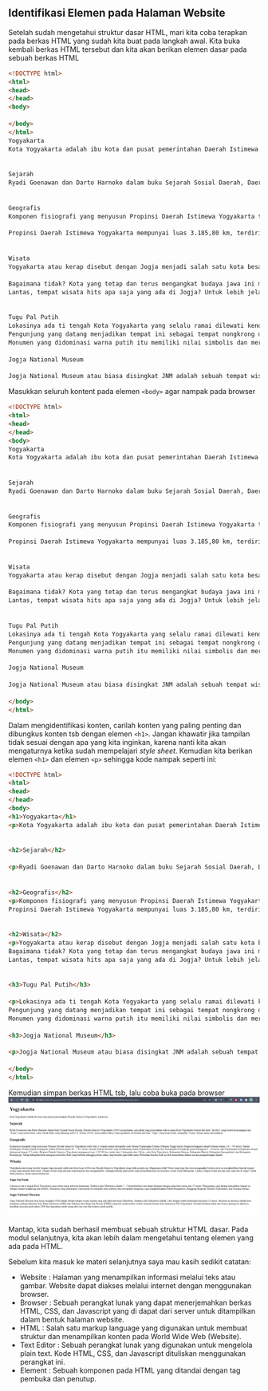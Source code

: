 ## Identifikasi Elemen pada Halaman Website
Setelah sudah mengetahui struktur dasar HTML, mari kita coba terapkan pada berkas HTML yang sudah kita buat pada langkah awal. Kita buka kembali berkas HTML tersebut dan kita akan berikan elemen dasar pada sebuah berkas HTML

```html
<!DOCTYPE html>
<html>
<head>
</head>
<body>
 
</body>
</html>
Yogyakarta
Kota Yogyakarta adalah ibu kota dan pusat pemerintahan Daerah Istimewa Yogyakarta, Indonesia. 
 
 
Sejarah
Ryadi Goenawan dan Darto Harnoko dalam buku Sejarah Sosial Daerah, Daerah Istimewa Yogyakarta (1993) menjelaskan, ada pihak yang menyatakan bahwa nama Kota Yogyakarta berasal dari kata "Ayodya" yang berarti kemenangan dan "Karta" yang berarti kota. Lalu sebuah buku yang dikarang oleh C.F. Winter (1928), menyatakan bahwa Ngayogyakarta itu berasal dari kata "Jogja" yang berarti baik, sedangkan "Karta" berarti aman dan makmur.
 
 
Geografis
Komponen fisiografi yang menyusun Propinsi Daerah Istimewa Yogyakarta terdiri dari 4 (empat) satuan fisiografis yaitu Satuan Pegunungan Selatan (Dataran Tinggi Karst) dengan ketinggian tempat berkisar antara 150 - 700 meter, Satuan Gunungapi Merapi dengan ketinggian tempat berkisar antara 80 - 2.911 meter, Satuan Dataran Rendah yang membentang antara Pegunungan Selatan dan Pegunungan Kulonprogo pada ketinggian 0 - 80 meter, dan Pegunungan Kulonprogo dengan ketinggian hingga 572 meter.

Propinsi Daerah Istimewa Yogyakarta mempunyai luas 3.185,80 km, terdiri dari 4 kabupaten dan 1 Kota, yaitu Kota Yogyakarta, Kabupaten Sleman, Kabupaten Bantul, Kabupaten Gunungkidul, dan Kabupaten Kulonprogo. Setiap kabupaten/kota mempunyai kondisi fisik yang berbeda sehingga potensi alam yang tersedia juga tidak sama. Perbedaan kondisi fisik ini ikut menentukan dalam rencana pengembangan daerah.
 
 
Wisata
Yogyakarta atau kerap disebut dengan Jogja menjadi salah satu kota besar di Provinsi Daerah Istimewa Yogyakarta yang tidak pernah sepi.

Bagaimana tidak? Kota yang tetap dan terus mengangkat budaya jawa ini menghadirkan banyak tempat wisata yang menjadi daya tarik. Tempat wisata yang ada pun tergolong hits dan instagramable, sehingga banyak anak muda yang menjadikan kota ini destinasi wisata wajib dikunjungi.
Lantas, tempat wisata hits apa saja yang ada di Jogja? Untuk lebih jelasnya, simak ulasan berikut ini.
 
 
Tugu Pal Putih
Lokasinya ada ti tengah Kota Yogyakarta yang selalu ramai dilewati kendaraan. Jaraknya dari Malioboro adalah 1 - 2 kilometer(km) dan dapat ditemput dengan jalan kaki mulai dari 15 menit.
Pengunjung yang datang menjadikan tempat ini sebagai tempat nongkrong dan berfoto.
Monumen yang didominasi warna putih itu memiliki nilai simbolis dan merupakan bangunan yang menghubungkan Pantai Parangtritis, Panggung Krapyak, Keraton Yogyakarta, dan Gunung Merapi. 
 
Jogja National Museum 

Jogja National Museum atau biasa disingkat JNM adalah sebuah tempat wisata sejarah yang ada dekat kawasan Malioboro.  Jaraknya dari Malioboro adalah 2 km dengan waktu berkendara kira-kira 11 menit.  Museum ini dulunya adalah area kompleks gedung Akademi Seni Rupa Indonesia (ASRI) dan Fakultas Seni Rupa dan Desain (FSRD) yang kini sudah berdiri sendiri menjadi Institut Seni Indonesia (ISI) Yogyakarta. Setelah bertahun-tahun tak terurus gedung ini akhirnya dijadikan museum pada tahun 2006 dan digunakan untuk ruang aktivitas seni dan budaya untuk publik. 
```
Masukkan seluruh kontent pada elemen ```<body>``` agar nampak pada browser

```html
<!DOCTYPE html>
<html>
<head>
</head>
<body>
Yogyakarta
Kota Yogyakarta adalah ibu kota dan pusat pemerintahan Daerah Istimewa Yogyakarta, Indonesia. 
 
 
Sejarah
Ryadi Goenawan dan Darto Harnoko dalam buku Sejarah Sosial Daerah, Daerah Istimewa Yogyakarta (1993) menjelaskan, ada pihak yang menyatakan bahwa nama Kota Yogyakarta berasal dari kata "Ayodya" yang berarti kemenangan dan "Karta" yang berarti kota. Lalu sebuah buku yang dikarang oleh C.F. Winter (1928), menyatakan bahwa Ngayogyakarta itu berasal dari kata "Jogja" yang berarti baik, sedangkan "Karta" berarti aman dan makmur.
 
 
Geografis
Komponen fisiografi yang menyusun Propinsi Daerah Istimewa Yogyakarta terdiri dari 4 (empat) satuan fisiografis yaitu Satuan Pegunungan Selatan (Dataran Tinggi Karst) dengan ketinggian tempat berkisar antara 150 - 700 meter, Satuan Gunungapi Merapi dengan ketinggian tempat berkisar antara 80 - 2.911 meter, Satuan Dataran Rendah yang membentang antara Pegunungan Selatan dan Pegunungan Kulonprogo pada ketinggian 0 - 80 meter, dan Pegunungan Kulonprogo dengan ketinggian hingga 572 meter.

Propinsi Daerah Istimewa Yogyakarta mempunyai luas 3.185,80 km, terdiri dari 4 kabupaten dan 1 Kota, yaitu Kota Yogyakarta, Kabupaten Sleman, Kabupaten Bantul, Kabupaten Gunungkidul, dan Kabupaten Kulonprogo. Setiap kabupaten/kota mempunyai kondisi fisik yang berbeda sehingga potensi alam yang tersedia juga tidak sama. Perbedaan kondisi fisik ini ikut menentukan dalam rencana pengembangan daerah.
 
 
Wisata
Yogyakarta atau kerap disebut dengan Jogja menjadi salah satu kota besar di Provinsi Daerah Istimewa Yogyakarta yang tidak pernah sepi.

Bagaimana tidak? Kota yang tetap dan terus mengangkat budaya jawa ini menghadirkan banyak tempat wisata yang menjadi daya tarik. Tempat wisata yang ada pun tergolong hits dan instagramable, sehingga banyak anak muda yang menjadikan kota ini destinasi wisata wajib dikunjungi.
Lantas, tempat wisata hits apa saja yang ada di Jogja? Untuk lebih jelasnya, simak ulasan berikut ini.
 
 
Tugu Pal Putih
Lokasinya ada ti tengah Kota Yogyakarta yang selalu ramai dilewati kendaraan. Jaraknya dari Malioboro adalah 1 - 2 kilometer(km) dan dapat ditemput dengan jalan kaki mulai dari 15 menit.
Pengunjung yang datang menjadikan tempat ini sebagai tempat nongkrong dan berfoto.
Monumen yang didominasi warna putih itu memiliki nilai simbolis dan merupakan bangunan yang menghubungkan Pantai Parangtritis, Panggung Krapyak, Keraton Yogyakarta, dan Gunung Merapi. 
 
Jogja National Museum 

Jogja National Museum atau biasa disingkat JNM adalah sebuah tempat wisata sejarah yang ada dekat kawasan Malioboro.  Jaraknya dari Malioboro adalah 2 km dengan waktu berkendara kira-kira 11 menit.  Museum ini dulunya adalah area kompleks gedung Akademi Seni Rupa Indonesia (ASRI) dan Fakultas Seni Rupa dan Desain (FSRD) yang kini sudah berdiri sendiri menjadi Institut Seni Indonesia (ISI) Yogyakarta. Setelah bertahun-tahun tak terurus gedung ini akhirnya dijadikan museum pada tahun 2006 dan digunakan untuk ruang aktivitas seni dan budaya untuk publik. 

</body>
</html>
```
Dalam mengidentifikasi konten, carilah konten yang paling penting dan dibungkus konten tsb dengan elemen ```<h1>```. Jangan khawatir jika tampilan tidak sesuai dengan apa yang kita inginkan, karena nanti kita akan mengaturnya ketika sudah mempelajari <i>style sheet</i>. Kemudian kita berikan elemen ```<h1>```  dan elemen ```<p>``` sehingga kode nampak seperti ini:

```html
<!DOCTYPE html>
<html>
<head>
</head>
<body>
<h1>Yogyakarta</h1>
<p>Kota Yogyakarta adalah ibu kota dan pusat pemerintahan Daerah Istimewa Yogyakarta, Indonesia.</p> 
 
 
<h2>Sejarah</h2>

<p>Ryadi Goenawan dan Darto Harnoko dalam buku Sejarah Sosial Daerah, Daerah Istimewa Yogyakarta (1993) menjelaskan, ada pihak yang menyatakan bahwa nama Kota Yogyakarta berasal dari kata "Ayodya" yang berarti kemenangan dan "Karta" yang berarti kota. Lalu sebuah buku yang dikarang oleh C.F. Winter (1928), menyatakan bahwa Ngayogyakarta itu berasal dari kata "Jogja" yang berarti baik, sedangkan "Karta" berarti aman dan makmur.</p>
 
 
<h2>Geografis</h2>
<p>Komponen fisiografi yang menyusun Propinsi Daerah Istimewa Yogyakarta terdiri dari 4 (empat) satuan fisiografis yaitu Satuan Pegunungan Selatan (Dataran Tinggi Karst) dengan ketinggian tempat berkisar antara 150 - 700 meter, Satuan Gunungapi Merapi dengan ketinggian tempat berkisar antara 80 - 2.911 meter, Satuan Dataran Rendah yang membentang antara Pegunungan Selatan dan Pegunungan Kulonprogo pada ketinggian 0 - 80 meter, dan Pegunungan Kulonprogo dengan ketinggian hingga 572 meter.
Propinsi Daerah Istimewa Yogyakarta mempunyai luas 3.185,80 km, terdiri dari 4 kabupaten dan 1 Kota, yaitu Kota Yogyakarta, Kabupaten Sleman, Kabupaten Bantul, Kabupaten Gunungkidul, dan Kabupaten Kulonprogo. Setiap kabupaten/kota mempunyai kondisi fisik yang berbeda sehingga potensi alam yang tersedia juga tidak sama. Perbedaan kondisi fisik ini ikut menentukan dalam rencana pengembangan daerah.</p>
 
 
<h2>Wisata</h2>
<p>Yogyakarta atau kerap disebut dengan Jogja menjadi salah satu kota besar di Provinsi Daerah Istimewa Yogyakarta yang tidak pernah sepi.
Bagaimana tidak? Kota yang tetap dan terus mengangkat budaya jawa ini menghadirkan banyak tempat wisata yang menjadi daya tarik. Tempat wisata yang ada pun tergolong hits dan instagramable, sehingga banyak anak muda yang menjadikan kota ini destinasi wisata wajib dikunjungi.
Lantas, tempat wisata hits apa saja yang ada di Jogja? Untuk lebih jelasnya, simak ulasan berikut ini.</p>
 
 
<h3>Tugu Pal Putih</h3>

<p>Lokasinya ada ti tengah Kota Yogyakarta yang selalu ramai dilewati kendaraan. Jaraknya dari Malioboro adalah 1 - 2 kilometer(km) dan dapat ditemput dengan jalan kaki mulai dari 15 menit.
Pengunjung yang datang menjadikan tempat ini sebagai tempat nongkrong dan berfoto.
Monumen yang didominasi warna putih itu memiliki nilai simbolis dan merupakan bangunan yang menghubungkan Pantai Parangtritis, Panggung Krapyak, Keraton Yogyakarta, dan Gunung Merapi.</p> 
 
<h3>Jogja National Museum</h3>

<p>Jogja National Museum atau biasa disingkat JNM adalah sebuah tempat wisata sejarah yang ada dekat kawasan Malioboro.  Jaraknya dari Malioboro adalah 2 km dengan waktu berkendara kira-kira 11 menit.  Museum ini dulunya adalah area kompleks gedung Akademi Seni Rupa Indonesia (ASRI) dan Fakultas Seni Rupa dan Desain (FSRD) yang kini sudah berdiri sendiri menjadi Institut Seni Indonesia (ISI) Yogyakarta. Setelah bertahun-tahun tak terurus gedung ini akhirnya dijadikan museum pada tahun 2006 dan digunakan untuk ruang aktivitas seni dan budaya untuk publik.</p>

</body>
</html>

```

Kemudian simpan berkas HTML tsb, lalu coba buka pada browser
![screenshot](https://github.com/adyuta447/learn-html-css/blob/main/2.%20Pengenalan%20HTML/img/2022-03-05_18-49.png)

Mantap, kita sudah berhasil membuat sebuah struktur HTML dasar. Pada modul selanjutnya, kita akan lebih dalam mengetahui tentang elemen yang ada pada HTML.<br/>

Sebelum kita masuk ke materi selanjutnya saya mau kasih sedikit catatan:

- Website : Halaman yang menampilkan informasi melalui teks atau gambar. Website dapat diakses melalui internet dengan menggunakan browser.
- Browser : Sebuah perangkat lunak yang dapat menerjemahkan berkas HTML, CSS, dan Javascript yang di dapat dari server untuk ditampilkan dalam bentuk halaman website.
- HTML : Salah satu markup language yang digunakan untuk membuat struktur dan menampilkan konten pada World Wide Web (Website).
- Text Editor : Sebuah perangkat lunak yang digunakan untuk mengelola plain text. Kode HTML, CSS, dan Javascript dituliskan menggunakan perangkat ini.
- Element : Sebuah komponen pada HTML yang ditandai dengan tag pembuka dan penutup.
